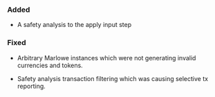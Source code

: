 <!--
A new scriv changelog fragment.

Uncomment the section that is right (remove the HTML comment wrapper).
-->

<!--
### Removed

- A bullet item for the Removed category.

-->
### Added

- A safety analysis to the apply input step

<!--
### Changed

- A bullet item for the Changed category.

-->
<!--
### Deprecated

- A bullet item for the Deprecated category.

-->

### Fixed

- Arbitrary Marlowe instances which were not generating invalid currencies and tokens.

- Safety analysis transaction filtering which was causing selective tx reporting.

<!--
### Security

- A bullet item for the Security category.

-->

